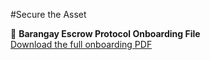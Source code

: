 #Secure the Asset

📄 **Barangay Escrow Protocol Onboarding File**  
[Download the full onboarding PDF](docs/assets/1Barangay%20Escrow%20Protocol.pdf.pdf)
